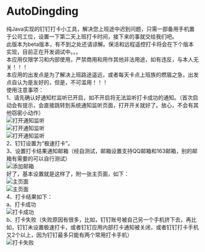 # AutoDingding
纯Java实现的钉钉打卡小工具，解决您上班途中迟到问题，只需一部备用手机置于公司工位，设置一下第二天上班打卡时间，接下来的事就交给我们吧。  
此版本为beta版本，有不到之处还请谅解。保活和远程遥控打卡将会在下个版本实现，目前正在开发调试中。。。  
本应用仅限学习和内部使用，严禁商用和用作其他非法用途，如有违反，与本人无关！！！  
本应用的出发点是为了解决上班路途遥远，或者每天卡点上班族的燃眉之急，出发点自认为是友好的，但是，不可滥用！！！  
使用注意事项：  
1、请先确认好通知栏监听已开启，如不开启将无法监听打卡成功的通知。（首次启动会有提示，会直接跳转到系统通知监听页面，打开开关就好了。放心，不会有其他窃密小动作）  
![打开通知监听](https://github.com/pengxianhong/AutoDingding/blob/master/demoImage/0_gaitubao_540x1080.jpg)  
![打开通知监听](https://github.com/pengxianhong/AutoDingding/blob/master/demoImage/1.jpg)  
![打开通知监听](https://github.com/pengxianhong/AutoDingding/blob/master/demoImage/2_gaitubao_540x1080.jpg)  
2、钉钉设置为“极速打卡”。  
3、设置打卡结果通知邮箱（经自测试，邮箱设置支持QQ邮箱和163邮箱，别的邮箱有需要的可以自行测试）  
![添加邮箱](https://github.com/pengxianhong/AutoDingding/blob/master/demoImage/3.jpg)  
好了，基本设置就是这样了，附一张主页面，如下：  
![主页面](https://github.com/pengxianhong/AutoDingding/blob/master/demoImage/4.jpg)  
![主页面](https://github.com/pengxianhong/AutoDingding/blob/master/demoImage/5.jpg)  
4、打卡结果如下：  
a、打卡成功  
![打卡成功](https://github.com/pengxianhong/AutoDingding/blob/master/demoImage/6.jpg)  
b、打卡失败（失败原因有很多，比如，钉钉账号被自己另一个手机挤下去，再比如，钉钉未设置极速打卡，或者钉钉应用内部打卡通知被关闭，或者钉钉打卡手机又2个以上，因为钉钉最多只能有两个常用打卡手机）  
![打卡失败](https://github.com/pengxianhong/AutoDingding/blob/master/demoImage/7.jpg)
